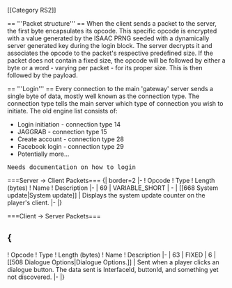 \[\[Category RS2\]\]

== '''Packet structure''' == When the client sends a packet to the
server, the first byte encapsulates its opcode. This specific opcode is
encrypted with a value generated by the ISAAC PRNG seeded with a
dynamically server generated key during the login block. The server
decrypts it and associates the opcode to the packet's respective
predefined size. If the packet does not contain a fixed size, the opcode
will be followed by either a byte or a word - varying per packet - for
its proper size. This is then followed by the payload.

== '''Login''' == Every connection to the main 'gateway' server sends a
single byte of data, mostly well known as the connection type. The
connection type tells the main server which type of connection you wish
to initiate. The old engine list consists of:

-   Login initiation - connection type 14
-   JAGGRAB - connection type 15
-   Create account - connection type 28
-   Facebook login - connection type 29
-   Potentially more...

<pre>
Needs documentation on how to login
</pre>
===Server -\> Client Packets=== {\| border=2 \|- ! Opcode ! Type !
Length (bytes) ! Name ! Description \|- \| 69 \| VARIABLE\_SHORT \| - \|
\[\[668 System update\|System update\]\] \| Displays the system update
counter on the player's client. \|- \|}

===Client -\> Server Packets===

  {
  ---

! Opcode ! Type ! Length (bytes) ! Name ! Description \|- \| 63 \| FIXED
\| 6 \| \[\[508 Dialogue Options\|Dialogue Options.\]\] \| Sent when a
player clicks an dialogue button. The data sent is InterfaceId,
buttonId, and something yet not discovered. \|- \|}
